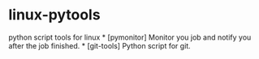 # linux-pytools
python script tools for linux
    * [pymonitor]        Monitor you job and notify you after the job finished.
    * [git-tools]        Python script for git.
